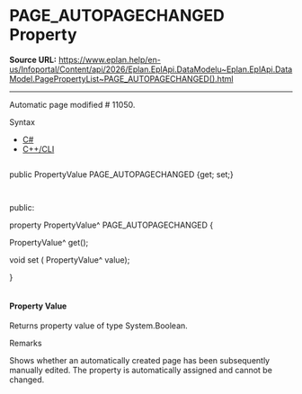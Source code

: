# PAGE_AUTOPAGECHANGED Property

**Source URL:** https://www.eplan.help/en-us/Infoportal/Content/api/2026/Eplan.EplApi.DataModelu~Eplan.EplApi.DataModel.PagePropertyList~PAGE_AUTOPAGECHANGED().html

---

Automatic page modified # 11050.

Syntax

- [C#](#i-syntax-CS)
- [C++/CLI](#i-syntax-CPP2005)

```
```
public PropertyValue PAGE_AUTOPAGECHANGED {get; set;}
```
```

```
```
public:

property PropertyValue^ PAGE_AUTOPAGECHANGED {

   PropertyValue^ get();

   void set (    PropertyValue^ value);

}
```
```

#### Property Value

Returns property value of type System.Boolean.

Remarks

Shows whether an automatically created page has been subsequently manually edited. The property is automatically assigned and cannot be changed.
